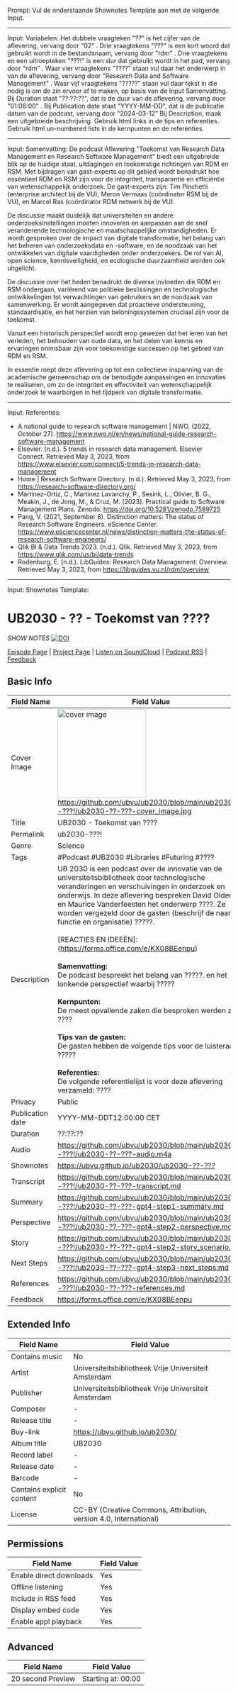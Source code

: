 Prompt: Vul de onderstaande Shownotes Template aan met de volgende Input. 

-------------------------------

Input: Variabelen:
Het dubbele vraagteken "??" is het cijfer van de aflevering, vervang door "02" . 
Drie vraagtekens "???" is een kort woord dat gebruikt wordt in de bestandsnaam, vervang door "rdm" . 
Drie vraagtekens en een uitroepteken "???!" is een slur dat gebruikt wordt in het pad, vervang door "rdm" .
Waar vier vraagtekens "????" staan vul daar het onderwerp in van de aflevering, vervang door "Research Data and Software Management" .
Waar vijf vraagtekens "?????" staan vul daar tekst in die nodig is om de zin ervoor af te maken, op basis van de Input Samenvatting.
Bij Duration staat "??:??:??", dat is de duur van de aflevering, vervang door "01:06:00" .
Bij Publication date staat "YYYY-MM-DD", dat is de publicatie datum van de podcast, vervang door "2024-03-12"
Bij Description, maak een uitgebreide beschrijving. Gebruik html links in de tips en referenties. Gebruik html un-numbered lists in de kernpunten en de referenties.

-------------------------------

Input: Samenvatting:
De podcast Aflevering "Toekomst van Research Data Management en Research Software Management" biedt een uitgebreide blik op de huidige staat, uitdagingen en toekomstige richtingen van RDM en RSM. Met bijdragen van gast-experts op dit gebied wordt benadrukt hoe essentieel RDM en RSM zijn voor de integriteit, transparantie en efficiëntie van wetenschappelijk onderzoek. 
De gast-experts zijn: Tim Pinchetti (enterprise architect bij de VU), Meron Vermaas (coördinator RSM bij de VU), en Marcel Ras (coördinator RDM netwerk bij de VU).

De discussie maakt duidelijk dat universiteiten en andere onderzoeksinstellingen moeten innoveren en aanpassen aan de snel veranderende technologische en maatschappelijke omstandigheden. Er wordt gesproken over de impact van digitale transformatie, het belang van het beheren van onderzoeksdata en -software, en de noodzaak van het ontwikkelen van digitale vaardigheden onder onderzoekers. De rol van AI, open science, kennisveiligheid, en ecologische duurzaamheid worden ook uitgelicht.

De discussie over het heden benadrukt de diverse invloeden die RDM en RSM ondergaan, variërend van politieke beslissingen en technologische ontwikkelingen tot verwachtingen van gebruikers en de noodzaak van samenwerking. Er wordt aangegeven dat proactieve ondersteuning, standaardisatie, en het herzien van beloningssystemen cruciaal zijn voor de toekomst.

Vanuit een historisch perspectief wordt erop gewezen dat het leren van het verleden, het behouden van oude data, en het delen van kennis en ervaringen onmisbaar zijn voor toekomstige successen op het gebied van RDM en RSM.

In essentie roept deze aflevering op tot een collectieve inspanning van de academische gemeenschap om de benodigde aanpassingen en innovaties te realiseren, om zo de integriteit en effectiviteit van wetenschappelijk onderzoek te waarborgen in het tijdperk van digitale transformatie.

-------------------------------

Input: Referenties:
- A national guide to research software management | NWO. (2022, October 27). https://www.nwo.nl/en/news/national-guide-research-software-management
- Elsevier. (n.d.). 5 trends in research data management. Elsevier Connect. Retrieved May 3, 2023, from https://www.elsevier.com/connect/5-trends-in-research-data-management
- Home | Research Software Directory. (n.d.). Retrieved May 3, 2023, from https://research-software-directory.org/
- Martinez-Ortiz, C., Martinez Lavanchy, P., Sesink, L., Olivier, B. G., Meakin, J., de Jong, M., & Cruz, M. (2023). Practical guide to Software Management Plans. Zenodo. https://doi.org/10.5281/zenodo.7589725
- Pang, V. (2021, September 8). Distinction matters: The status of Research Software Engineers. eScience Center. https://www.esciencecenter.nl/news/distinction-matters-the-status-of-research-software-engineers/
- Qlik BI & Data Trends 2023. (n.d.). Qlik. Retrieved May 3, 2023, from https://www.qlik.com/us/bi/data-trends
- Rodenburg, E. (n.d.). LibGuides: Research Data Management: Overview. Retrieved May 3, 2023, from https://libguides.vu.nl/rdm/overview

-------------------------------

Input: Shownotes Template:

# UB2030 - ?? - Toekomst van ????
*SHOW NOTES*
[![DOI](https://zenodo.org/badge/679753673.svg)](https://zenodo.org/doi/10.5281/zenodo.10666049)

[Episode Page](https://ubvu.github.io/ub2030/ub2030-??-???) | [Project Page](https://ubvu.github.io/ub2030/) | [Listen on SoundCloud](https://soundcloud.com/vu-library-live/sets/ub2030-the-future-of-research-libraries) | [Podcast RSS](https://feeds.soundcloud.com/users/soundcloud:users:527805591/sounds.rss) | [Feedback](https://forms.office.com/e/KX08BEenpu)

## Basic Info

Field Name       | Field Value    
---|---
Cover Image            |  <img src="ub2030-??-???-cover_image.png" alt="cover image" style="width:200px;height:auto;"> <br/> <https://github.com/ubvu/ub2030/blob/main/ub2030-??-???!/ub2030-??-???-cover_image.jpg>
Title            | UB2030 - Toekomst van ????
Permalink        | ub2030-???! 
Genre            | Science
Tags             | #Podcast #UB2030 #Libraries #Futuring #????
Description      | UB 2030 is een podcast over de innovatie van de universiteitsbibliotheek door technologische veranderingen en verschuivingen in onderzoek en onderwijs. In deze aflevering bespreken David Oldenhof en Maurice Vanderfeesten het onderwerp ????. Ze worden vergezeld door de gasten (beschrijf de naam, functie en organisatie) ?????.  <br/><br/> [REACTIES EN IDEEËN]:(https://forms.office.com/e/KX08BEenpu) <br/><br/>  **Samenvatting:**<br/>  De podcast bespreekt het belang van ?????. en het lonkende perspectief waarbij ????? <br/><br/> **Kernpunten:**<br/> De meest opvallende zaken die besproken werden zijn: ???? <br/><br/>  **Tips van de gasten:**<br/>  De gasten hebben de volgende tips voor de luisteraars ????? <br/><br/>  **Referenties:**<br/>  De volgende referentielijst is voor deze aflevering verzameld: ????
Privacy          | Public
Publication date | YYYY-MM-DDT12:00:00 CET
Duration         | ??:??:??
Audio            | <https://github.com/ubvu/ub2030/blob/main/ub2030-??-???!/ub2030-??-???-audio.m4a>
Shownotes        | <https://ubvu.github.io/ub2030/ub2030-??-???>
Transcript       | <https://github.com/ubvu/ub2030/blob/main/ub2030-??-???!/ub2030-??-???-transcript.md>
Summary          | <https://github.com/ubvu/ub2030/blob/main/ub2030-??-???!/ub2030-??-???-gpt4-step1-summary.md>
Perspective      | <https://github.com/ubvu/ub2030/blob/main/ub2030-??-???!/ub2030-??-???-gpt4-step2-perspective.md>
Story      | <https://github.com/ubvu/ub2030/blob/main/ub2030-??-???!/ub2030-??-???-gpt4-step2-story_scenario.md>
Next Steps       | <https://github.com/ubvu/ub2030/blob/main/ub2030-??-???!/ub2030-??-???-gpt4-step3-next_steps.md>
References       | <https://github.com/ubvu/ub2030/blob/main/ub2030-??-???!/ub2030-??-???-references.md>
Feedback         | <https://forms.office.com/e/KX08BEenpu>


## Extended Info

  Field Name                 | Field Value 
  --------------------------  | -------------------------------------------------------------------
  Contains music              | No
  Artist                      | Universiteitsbibliotheek Vrije Universiteit Amsterdam
  Publisher                   | Universiteitsbibliotheek Vrije Universiteit Amsterdam
  Composer                    | \-
  Release title               | \-
  Buy-link                    | <https://ubvu.github.io/ub2030/>
  Album title                 | UB2030
  Record label                | \-
  Release date                | \-
  Barcode                     | \-
  Contains explicit content   | No
  License                     | CC-BY (Creative Commons, Attribution, version 4.0, International)

## Permissions


  Field Name               | Field Value
  -------------------------| -------------
  Enable direct downloads  | Yes
  Offline listening        | Yes
  Include in RSS feed      | Yes
  Display embed code       | Yes
  Enable appl playback     | Yes
                            

## Advanced


  Field Name         | Field Value
  -------------------| --------------------
  20 second Preview  | Starting at: 00:00
